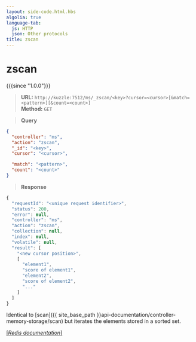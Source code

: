 ```yaml
---
layout: side-code.html.hbs
algolia: true
language-tab:
  js: HTTP
  json: Other protocols
title: zscan
---
```


# zscan

{{{since "1.0.0"}}}




<blockquote class="js">
<p>
<b>URL:</b> <code>http://kuzzle:7512/ms/_zscan/&lt;key&gt;?cursor=&lt;cursor&gt;[&match=&lt;pattern&gt;][&count=&lt;count&gt;]</code>  
<br><b>Method:</b> <code>GET</code>
</p>
</blockquote>

<blockquote class="json">
<p>
<b>Query</b>
</p>
</blockquote>


```json
{
  "controller": "ms",
  "action": "zscan",
  "_id": "<key>",
  "cursor": "<cursor>",

  "match": "<pattern>",
  "count": "<count>"
}
```

>**Response**

```javascript
{
  "requestId": "<unique request identifier>",
  "status": 200,
  "error": null,
  "controller": "ms",
  "action": "zscan",
  "collection": null,
  "index": null,
  "volatile": null,
  "result": [
    "<new cursor position>",
    [
      "element1",
      "score of element1",
      "element2",
      "score of element2",
      "..."
    ]
  ]
}
```

Identical to [scan]({{ site_base_path }}api-documentation/controller-memory-storage/scan) but iterates the elements stored in a sorted set.


[[_Redis documentation_]](https://redis.io/commands/zscan)
